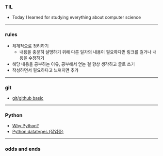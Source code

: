 ### TIL
- Today I learned for studying everything about computer science
---
### rules
- 체계적으로 정리하기
  - 내용을 충분히 설명하기 위해 다른 일자의 내용이 필요하다면 링크를 걸거나 내용을 수정하기
- 해당 내용을 공부하는 이유, 공부해서 얻는 걸 항상 생각하고 글로 쓰기
- 작성하면서 필요하다고 느껴지면 추가
---
### git
  - [git/github basic](https://github.com/FlashingFuture/TIL/blob/master/organized/git_github_basic.md)
---
### Python
  - [Why Python?](https://github.com/FlashingFuture/TIL/blob/master/organized/whyPython.md)
  - [Python datatypes (작업중)](https://github.com/FlashingFuture/TIL/blob/master/organized/python_datatype)
---
### odds and ends 